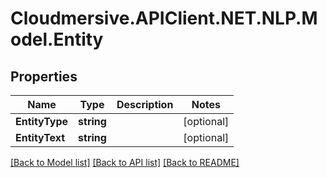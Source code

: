 # Cloudmersive.APIClient.NET.NLP.Model.Entity
## Properties

Name | Type | Description | Notes
------------ | ------------- | ------------- | -------------
**EntityType** | **string** |  | [optional] 
**EntityText** | **string** |  | [optional] 

[[Back to Model list]](../README.md#documentation-for-models) [[Back to API list]](../README.md#documentation-for-api-endpoints) [[Back to README]](../README.md)

